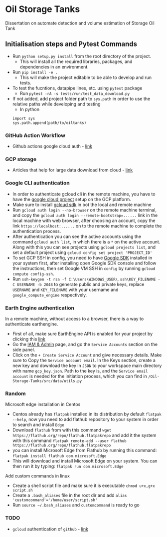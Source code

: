 
# Oil Storage Tanks
Dissertation on automate detection and volume estimation of Storage Oil Tank

## Initialisation steps and Pytest Commands
* Run `python setup.py install` from the root directory of the project.
    * This will install all the required libraries, packages, and dependencies in an environment.
* Run `pip install -e .`
    * This will make the project editable to be able to develop and run tests.
* To test the fucntions, datapipe lines, etc. using `pytest` package
    * Run `pytest -rA -s tests/run/test_data_download.py`
* If not added, add project folder path to `sys.path` in order to use the relative paths while developing and testing
    * In python
    ```
    import sys
    sys.path.append(path/to/oiltanks)
    ```
### GitHub Action Workflow
* Github actions google cloud auth - [link](https://github.com/google-github-actions/auth)

### GCP storage
* Articles that help for large data download from cloud - [link](https://towardsdatascience.com/streaming-big-data-files-from-cloud-storage-634e54818e75)

### Google CLI authentication
* In order to authenticate gcloud cli in the remote machine, you have to have the [google cloud project](https://developers.google.com/workspace/marketplace/create-gcp-project) setup on the GCP platform.
* Make sure to install [gcloud sdk](https://cloud.google.com/sdk/docs/install) in bot the local and remote machine
* Run `gcloud auth login --no-browser` on the remote machine terminal, and copy the `gcloud auth login --remote-bootstrap=......` link in the local machine with web browser, after choosing an account, copy the link `https://localhost:......` on to the remote machine to complete the authentication process.
* After authentication you can see the active accounts using the command `gcloud auth list`, in which there is a `*` on the active account. Along with this you can see projects using `gcloud projects list`, and set a default project using `gcloud config set project 'PROJECT_ID'`
* To set GCP SSH in config, you need to have [Google SDK](https://cloud.google.com/sdk/docs/install) installed in your system first, after installing open Google SDK console and follow the instructions, then set Google VM SSH in `config` by running `gcloud compute config-ssh`.
* Run `ssh-keygen -t rsa -f C:\Users\WINDOWS_USER\.ssh\KEY_FILENAME -C USERNAME -b 2048` to generate public and private keys, replace `USERNAME` and `KEY_FILENAME` with your username and `google_compute_engine` respectively.


### Earth Engine authentication
In a remote machine, without access to a browser, there is a way to authenticate earthengine.
* First of all, make sure EarthEngine API is enabled for your project by clicking this [link](https://console.cloud.google.com/apis/library/earthengine.googleapis.com?project=gy7720)
* Go the [IAM & Admin](https://console.cloud.google.com/iam-admin/iam?project=gy7720) page, and go the `Service Accounts` section on the side panel. 
* Click on the `+ Create Service Account` and give necessary details. Make sure to Copy the `Service account email`. In the Keys section, create a new key and download the key in `JSON` to your workspace main directory with name `gcp_key.json`. Path to the key is, and the `Service email account` is needed for the initiation process, which you can find in `/Oil-Storage-Tanks/src/data/utils.py`

### Random
Microsoft edge installation in Centos
* Centos already has `flatpak` installed in its distribution by default `flatpak --help`, now you need to add flathub repository to your system in order to search and install `Edge`
* Download `flathub` from with this command `wget https://flathub.org/repo/flathub.flatpakrepo` and add it the system with this command `flatpak remote-add --user flathub https://flathub.org/repo/flathub.flatpakrepo`
* you can install Microsoft Edge from Flathub by running this command: `flatpak install flathub com.microsoft.Edge`
* This will download and install Microsoft Edge on your system. You can then run it by typing: `flatpak run com.microsoft.Edge`

Add custom commands in linux
* Create a shell script file and make sure it is executable `chmod u+x,g+x script.sh`
* Create a `.bash_aliases` file in the root dir and add `alias 'customcommand'='/home/user/script.sh'`
* Run `source ~/.bash_aliases` and `customcommand` is ready to go


### TODO
* `gcloud` authentication of `github` - [link](https://github.com/marketplace/actions/authenticate-to-google-cloud#examples)
